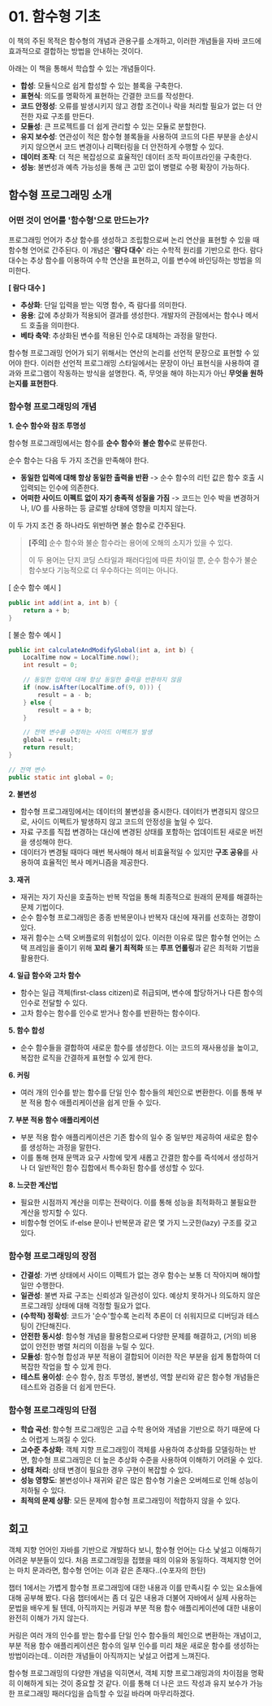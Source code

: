 # 01. 함수형 기초

이 책의 주된 목적은 함수형의 개념과 관용구를 소개하고, 이러한 개념들을 자바 코드에 효과적으로 결합하는 방법을 안내하는 것이다.

아래는 이 책을 통해서 학습할 수 있는 개념들이다.

- **합성**: 모듈식으로 쉽게 합성할 수 있는 블록을 구축한다.
- **표현식**: 의도를 명확하게 표현하는 간결한 코드를 작성한다.
- **코드 안정성**: 오류를 발생시키지 않고 경합 조건이나 락을 처리할 필요가 없는 더 안전한 자료 구조를 만든다.
- **모듈성**: 큰 프로젝트를 더 쉽게 관리할 수 있는 모듈로 분할한다.
- **유지 보수성**: 연관성이 적은 함수형 블록들을 사용하여 코드의 다른 부분을 손상시키지 않으면서 코드 변경이나 리팩터링을 더 안전하게 수행할 수 있다.
- **데이터 조작**: 더 적은 복잡성으로 효율적인 데이터 조작 파이프라인을 구축한다.
- **성능**: 불변성과 예측 가능성을 통해 큰 고민 없이 병렬로 수평 확장이 가능하다.

## 함수형 프로그래밍 소개

### 어떤 것이 언어를 '함수형'으로 만드는가?
프로그래밍 언어가 추상 함수를 생성하고 조립함으로써 논리 연산을 표현할 수 있을 때 함수형 언어로 간주된다. 이 개념은 '**람다 대수**' 라는 수학적 원리를 기반으로 한다.
람다 대수는 추상 함수를 이용하여 수학 연산을 표현하고, 이를 변수에 바인딩하는 방법을 의미한다.

**[ 람다 대수 ]**
- **추상화**: 단일 입력을 받는 익명 함수, 즉 람다를 의미한다.
- **응용**: 값에 추상화가 적용되어 결과를 생성한다. 개발자의 관점에서는 함수나 메서드 호출을 의미한다.
- **베타 축약**: 추상화된 변수를 적용된 인수로 대체하는 과정을 말한다.

함수형 프로그래밍 언어가 되기 위해서는 연산의 논리를 선언적 문장으로 표현할 수 있어야 한다. 
이러한 선언적 프로그래밍 스타일에서는 문장이 아닌 표현식을 사용하여 결과와 프로그램이 작동하는 방식을 설명한다.
즉, 무엇을 해야 하는지가 아닌 **무엇을 원하는지를 표현한다**.

### 함수형 프로그래밍의 개념

**1. 순수 함수와 참조 투명성**

함수형 프로그래밍에서는 함수를 **순수 함수**와 **불순 함수**로 분류한다. 

순수 함수는 다음 두 가지 조건을 만족해야 한다.

- **동일한 입력에 대해 항상 동일한 출력을 반환** -> 순수 함수의 리턴 값은 함수 호출 시 입력되는 인수에 의존한다. 
- **어떠한 사이드 이펙트 없이 자기 충족적 성질을 가짐** -> 코드는 인수 박을 변경하거나, I/O 를 사용하는 등 글로벌 상태에 영향을 미치지 않는다.

이 두 가지 조건 중 하나라도 위반하면 불순 함수로 간주된다.

> **[주의]** 순수 함수와 불순 함수라는 용어에 오해의 소지가 있을 수 있다.
> 
> 이 두 용어는 단지 코딩 스타일과 패러다임에 따른 차이일 뿐, 순수 함수가 불순 함수보다 기능적으로 더 우수하다는 의미는 아니다.


[ 순수 함수 예시 ]
```java
public int add(int a, int b) {
    return a + b;
}
```

[ 불순 함수 예시 ]
```java
public int calculateAndModifyGlobal(int a, int b) {
    LocalTime now = LocalTime.now();
    int result = 0;

    // 동일한 입력에 대해 항상 동일한 출력을 반환하지 않음
    if (now.isAfter(LocalTime.of(9, 0))) {
        result = a - b;
    } else {
        result = a + b;
    }

    // 전역 변수를 수정하는 사이드 이펙트가 발생
    global = result;
    return result;
}

// 전역 변수
public static int global = 0;
```


**2. 불변성**
- 함수형 프로그래밍에서는 데이터의 불변성을 중시한다. 데이터가 변경되지 않으므로, 사이드 이펙트가 발생하지 않고 코드의 안정성을 높일 수 있다.
- 자료 구조를 직접 변경하는 대신에 변경된 상태를 포함하는 업데이트된 새로운 버전을 생성해야 한다.
- 데이터가 변경될 때마다 매번 복사해야 해서 비효율적일 수 있지만 **구조 공유**를 사용하여 효율적인 복사 메커니즘을 제공한다. 

**3. 재귀**
- 재귀는 자기 자신을 호출하는 반복 작업을 통해 최종적으로 원래의 문제를 해결하는 문제 기법이다.
- 순수 함수형 프로그래밍은 종종 반복문이나 반복자 대신에 재귀를 선호하는 경향이 있다. 
- 재귀 함수는 스택 오버플로의 위험성이 있다. 이러한 이유로 많은 함수형 언어는 스택 프레임을 줄이기 위해 **꼬리 물기 최적화** 또는 **루프 언롤링**과 같은 최적화 기법을 활용한다.

**4. 일급 함수와 고차 함수**

- 함수는 일급 객체(first-class citizen)로 취급되며, 변수에 할당하거나 다른 함수의 인수로 전달할 수 있다. 
- 고차 함수는 함수를 인수로 받거나 함수를 반환하는 함수이다.

**5. 함수 합성**

- 순수 함수들을 결합하여 새로운 함수를 생성한다. 이는 코드의 재사용성을 높이고, 복잡한 로직을 간결하게 표현할 수 있게 한다.

**6. 커링**

- 여러 개의 인수를 받는 함수를 단일 인수 함수들의 체인으로 변환한다. 이를 통해 부분 적용 함수 애플리케이션을 쉽게 만들 수 있다.

**7. 부분 적용 함수 애플리케이션**

- 부분 적용 함수 애플리케이션은 기존 함수의 일수 중 일부만 제공하여 새로운 함수를 생성하는 과정을 말한다. 
- 이를 통해 현재 문맥과 요구 사항에 맞게 새롭고 간결한 함수를 즉석에서 생성하거나 더 일반적인 함수 집합에서 특수화된 함수를 생성할 수 있다.

**8. 느긋한 계산법**

- 필요한 시점까지 계산을 미루는 전략이다. 이를 통해 성능을 최적화하고 불필요한 계산을 방지할 수 있다.
- 비함수형 언어도 if-else 문이나 반복문과 같은 몇 가지 느긋한(lazy) 구조를 갖고 있다.

### 함수형 프로그래밍의 장점

- **간결성**: 가변 상태에서 사이드 이펙트가 없는 경우 함수는 보통 더 작아지며 해야할 일만 수행한다.
- **일관성**: 불변 자료 구조는 신뢰성과 일관성이 있다. 예상치 못하거나 의도하지 않은 프로그래밍 상태에 대해 걱정할 필요가 없다.
- **(수학적) 정확성**: 코드가 '순수'할수록 논리적 추론이 더 쉬워지므로 디버딩과 테스팅이 간단해진다.
- **안전한 동시성**: 함수형 개념을 활용함으로써 다양한 문제를 해결하고, (거의) 비용 없이 안전한 병렬 처리의 이점을 누릴 수 있다.
- **모듈성**: 함수형 합성과 부분 적용이 결합되어 이러한 작은 부분을 쉽게 통합하여 더 복잡한 작업을 할 수 있게 한다.
- **테스트 용이성**: 순수 함수, 참조 투명성, 불변성, 역할 분리와 같은 함수형 개념들은 테스트와 검증을 더 쉽게 만든다.


### 함수형 프로그래밍의 단점
- **학습 곡선**: 함수형 프로그래밍은 고급 수학 용어와 개념을 기반으로 하기 때문에 다소 어렵게 느껴질 수 있다.
- **고수준 추상화**: 객체 지향 프로그래밍이 객체를 사용하여 추상화를 모델링하는 반면, 함수형 프로그래밍은 더 높은 추상화 수준을 사용하여 이해하기 어려울 수 있다.
- **상태 처리**: 상태 변경이 필요한 경우 구현이 복잡할 수 있다.
- **성능 영향도**: 불변성이나 재귀와 같은 많은 함수형 기술은 오버헤드로 인해 성능이 저하될 수 있다.
- **최적의 문제 상황**: 모든 문제에 함수형 프로그래밍이 적합하지 않을 수 있다.  


## 회고
객체 지향 언어인 자바를 기반으로 개발하다 보니, 함수형 언어는 다소 낯설고 이해하기 어려운 부분들이 있다. 처음 프로그래밍을 접했을 때의 이유와 동일하다. 객체지향 언어는 마치 문과라면, 함수형 언어는 이과 같은 존재다..(수포자의 한탄) 

챕터 1에서는 가볍게 함수형 프로그래밍에 대한 내용과 이를 만족시킬 수 있는 요소들에 대해 공부해 봤다. 다음 챕터에서는 좀 더 깊은 내용과 더불어 자바에서 실제 사용하는 문법을 배우게 될 텐데, 아직까지는 커링과 부분 적용 함수 애플리케이션에 대한 내용이 완전히 이해가 가지 않는다. 

커링은 여러 개의 인수를 받는 함수를 단일 인수 함수들의 체인으로 변환하는 개념이고, 부분 적용 함수 애플리케이션은 함수의 일부 인수를 미리 채운 새로운 함수를 생성하는 방법이라는데.. 이러한 개념들이 아직까지는 낯설고 어렵게 느껴진다.

함수형 프로그래밍의 다양한 개념을 익히면서, 객체 지향 프로그래밍과의 차이점을 명확히 이해하게 되는 것이 중요할 것 같다. 이를 통해 더 나은 코드 작성과 유지 보수가 가능한 프로그래밍 패러다임을 습득할 수 있길 바라며 마무리하겠다.

